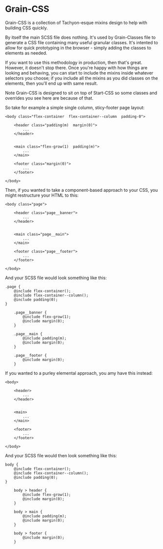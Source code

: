 Grain-CSS
=========

Grain-CSS is a collection of Tachyon-esque mixins design to help with building CSS quickly.


By itself the main SCSS file does nothing. It's used by Grain-Classes file to generate a CSS file containing many useful granular classes.
It's intented to allow for quick prototyping in the browser - simply adding the classes to elements as needed.

If you want to use this methodology in production, then that's great.
However, it doesn't stop there.
Once you're happy with how things are looking and behaving, you can start to include the mixins inside whatever selectors you choose; if you include all the mixins as you did classes on the elements, then you'll end up with same result.

Note Grain-CSS is designed to sit on top of Start-CSS so some classes and overrides you see here are because of that.

So take for example a simple single column, sticy-footer page layout:

~~~
<body class="flex-container  flex-container--column  padding-0">

    <header class="padding(m)  margin(0)">
        ...
    </header>
    
        
    <main class="flex-grow(1)  padding(m)">
        ...
    </main>
    
    <footer class="margin(0)">
        ...
    </footer>
    
</body>
~~~

Then, if you wanted to take a component-based approach to your CSS, you might restructure your HTML to this:

~~~
<body class="page">

    <header class="page__banner">
        ...
    </header>
    
        
    <main class="page__main">
        ...
    </main>
    
    <footer class="page__footer">
        ...
    </footer>
    
</body>
~~~

And your SCSS file would look something like this:

~~~
.page {
    @include flex-container();
    @include flex-container--column();
    @include padding(0);
}

    .page__banner {
        @include flex-grow(1);
        @include margin(0);
    }
    
    .page__main {
        @include padding(m);
        @include margin(0);
    }
    
    .page__footer {
        @include margin(0);
    }
~~~

If you wanted to a purley elemental approach, you amy have this instead:

~~~
<body>

    <header>
        ...
    </header>
    
        
    <main>
        ...
    </main>
    
    <footer>
        ...
    </footer>
    
</body>
~~~

And your SCSS file would then look something like this:

~~~
body {
    @include flex-container();
    @include flex-container--column();
    @include padding(0);
}

    body > header {
        @include flex-grow(1);
        @include margin(0);
    }
    
    body > main {
        @include padding(m);
        @include margin(0);
    }
    
    body > footer {
        @include margin(0);
    }
~~~
